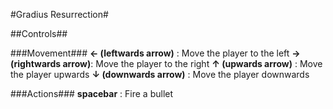 #Gradius Resurrection#

##Controls##

###Movement###
**← (leftwards arrow)** : Move the player to the left
**→ (rightwards arrow)**: Move the player to the right
**↑ (upwards arrow)**   : Move the player upwards
**↓ (downwards arrow)** : Move the player downwards

###Actions###
**spacebar** : Fire a bullet

